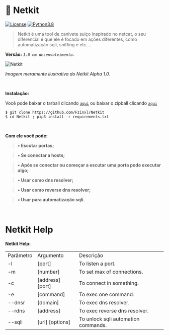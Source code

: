 <h1>🐉 Netkit</h1>

[![License](https://img.shields.io/badge/License-MIT-critical.svg?style=flat-square)](https://github.com/Fzinxl/Netkit/blob/master/LICENSE/)
[![Python3.8](https://img.shields.io/badge/Python-3.8-yellow.svg?style=flat-square&logo=python)](https://www.python.org/)

> Netkit é uma tool de canivete suiço inspirado no netcat, o seu diferencial é que ele é focado em ações diferentes, como automatização sqli, sniffing e etc.... 


**Versão:** *`1.0 em desenvolvimento.`*


![Netkit](https://i.imgur.com/UWLFK2a_d.webp?maxwidth=640&shape=thumb&fidelity=medium)

*Imagem meramente ilustrativa do Netkit Alpha 1.0.*

<br>

**Instalação:**

Você pode baixar o tarball clicando [`aqui`](https://github.com/Fzinxl/Netkit/tarball/master) ou baixar o zipball clicando [`aqui`](https://github.com/Fzinxl/Netkit/zipball/master)
```
$ git clone https://github.com/Fzinxl/Netkit
$ cd Netkit ; pip3 install -r requirements.txt
```


<br>

**Com ele você pode:**

> **•  Escutar portas;**

> **• Se conectar a hosts;**

> **• Após se conectar ou começar a escutar uma porta pode executar algo;**

> **• Usar como dns resolver;**

> **• Usar como reverse dns resolver;**

> **• Usar para automatização sqli.**

<br>

<h1>Netkit Help</h1>


**Netkit Help:**

<table>
 
 <tr>
  <td>Parâmetro</td><td>Argumento</td><td>Descrição</td>
  </tr>
 
  <tr>
 <td>-l</td><td>[port]</td><td>To listen a port.</td>
 </tr>
 
 <tr>
   <td>-m</td><td>[number]</td><td>To set max of connections.</td>
 </tr>

<tr> 
 <td>-c</td><td>[address] [port]</td><td>To connect in something.</td>
  </tr>

<tr>
  <td>-e</td><td>[command]</td><td>To exec one command.</td>
</tr>

<tr>
   <td>--dnsr</td><td>[domain]</td><td>To exec dns resolver.</td>
  </tr>
  
  <tr>
   <td>--rdns</td><td>[address]</td><td>To exec reverse dns resolver.</td>
  </tr>
  
  <tr>
   <td>--sqli</td><td>[url] [options]</td><td>To unlock sqli automation commands.</td>
  </tr>
  
</table>
